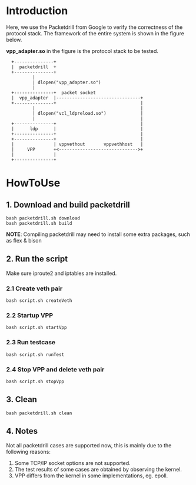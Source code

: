 # Introduction

Here, we use the Packetdrill from Google to verify the correctness
of the protocol stack. The framework of the entire system is shown
in the figure below.

**vpp\_adapter.so** in the figure is the protocol stack to be tested.

```
  +---------------+
  |  packetdrill  +
  +---------------+
          |
          | dlopen("vpp_adapter.so")
          |
  +---------------+  packet socket
  |  vpp_adapter  |--------------------------------+
  +---------------+                                |
          |                                        |
          | dlopen("vcl_ldpreload.so")             |
          |                                        |
  +---------------+                                |
  |      ldp      |                                |
  +---------------+                                |
  +---------------+                                |
  |               | vppvethout       vppvethhost   |
  |     VPP       +<------------------------------>+
  |               |
  +---------------+
```
# HowToUse
## 1. Download and build packetdrill
```
bash packetdrill.sh download
bash packetdrill.sh build
```
**NOTE**: Compiling packetdrill may need to install some extra packages, such as flex & bison
## 2. Run the script

Make sure iproute2 and iptables are installed.

### 2.1 Create veth pair
```
bash script.sh createVeth
```
### 2.2 Startup VPP
```
bash script.sh startVpp
```
### 2.3 Run testcase
```
bash script.sh runTest
```
### 2.4 Stop VPP and delete veth pair
```
bash script.sh stopVpp
```
## 3. Clean
```
bash packetdrill.sh clean
```
## 4. Notes

Not all packetdrill cases are supported now, this is mainly due to the following reasons:

1. Some TCP/IP socket options are not supported.
2. The test results of some cases are obtained by observing the kernel.
3. VPP differs from the kernel in some implementations, eg. epoll.
